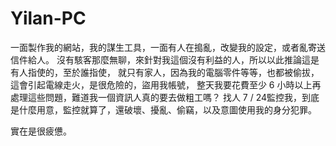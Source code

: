 # Yilan-PC
一面製作我的網站，我的謀生工具，一面有人在搗亂，改變我的設定，或者亂寄送信件給人。
沒有駭客那麼無聊，來針對我這個沒有利益的人，所以以此推論這是有人指使的，至於誰指使，
就只有家人，因為我的電腦零件等等，也都被偷拔，這會引起電線走火，是很危險的，盜用我帳號，
整天我要花費至少 6 小時以上再處理這些問題，難道我一個資訊人真的要去做粗工嗎？
找人 7 / 24監控我，到底是什麼用意，監控就算了，還破壞、擾亂、偷竊，以及意圖使用我的身分犯罪。

實在是很疲憊。
